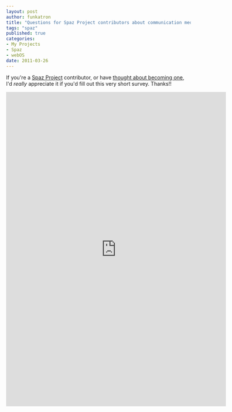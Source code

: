 ```yaml
---
layout: post
author: funkatron
title: "Questions for Spaz Project contributors about communication mediums"
tags: "spaz"
published: true
categories:
- My Projects
- Spaz
- webOS
date: 2011-03-26
---
```


If you're a [Spaz Project](http://getspaz.com) contributor, or have [thought about becoming one](http://help.getspaz.com/kb/general-25/contribute), I'd *really* appreciate it if you'd fill out this very short survey. Thanks!!

<iframe src="https://spreadsheets.google.com/embeddedform?formkey=dGZVaW5ydkFVc1JraWxHWDRRcl85dkE6MQ" width="600" height="857" frameborder="0" marginheight="0" marginwidth="0">Loading...</iframe>